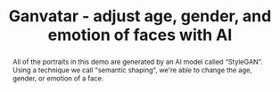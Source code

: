 ---
title: Ganvatar - adjust age, gender, and emotion of faces with AI
abstract: All of the portraits in this demo are generated by an AI model called “StyleGAN”. Using a technique we call "semantic shaping", we're able to change the age, gender, or emotion of a face.
sourceUrl: https://ganvatar.com/

provider:
  name: Pioneer Square Labs
  id: psl

topics:
  - AI

images:
  - url: http://d20z294uyfh8nc.cloudfront.net/grid_512/grid_g2_a4_s2.png
    width: 512
    height: 512
    title: "Ganvatar - adjust age, gender, and emotion of faces with AI"
---